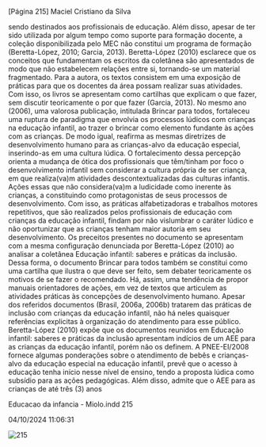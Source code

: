 [Página 215]
Maciel Cristiano da Silva

sendo destinados aos profissionais de educação. Além disso, apesar de
ter sido utilizada por algum tempo como suporte para formação docente, a coleção disponibilizada pelo MEC não constitui um programa
de formação (Beretta-López, 2010; Garcia, 2013).
Beretta-López (2010) esclarece que os conceitos que fundamentam
os escritos da coletânea são apresentados de modo que não estabelecem relações entre si, tornando-se um material fragmentado. Para a
autora, os textos consistem em uma exposição de práticas para que os
docentes da área possam realizar suas atividades. Com isso, os livros
se apresentam como cartilhas que explicam o que fazer, sem discutir
teoricamente o por que fazer (Garcia, 2013).
No mesmo ano (2006), uma valorosa publicação, intitulada Brincar
para todos, fortaleceu uma ruptura de paradigma que envolvia os processos lúdicos com crianças na educação infantil, ao trazer o brincar
como elemento fundante às ações com as crianças. De modo igual, reafirma as mesmas diretrizes de desenvolvimento humano para as crianças-alvo da educação especial, inserindo-as em uma cultura lúdica.
O fortalecimento dessa percepção orienta a mudança de ótica dos
profissionais que têm/tinham por foco o desenvolvimento infantil sem
considerar a cultura própria de ser criança, em que realiza(va)m atividades descontextualizadas das culturas infantis. Ações essas que não
considera(va)m a ludicidade como inerente às crianças, a constituindo
como protagonistas de seus processos de desenvolvimento. Com isso,
as práticas alfabetizadoras e trabalhos motores repetitivos, que são
realizados pelos profissionais de educação com crianças da educação
infantil, findam por não vislumbrar o caráter lúdico e não oportunizar
que as crianças tenham maior autoria em seu desenvolvimento.
Os preceitos presentes no documento se apresentam com a mesma
configuração denunciada por Beretta-López (2010) ao analisar a coletânea Educação infantil: saberes e práticas da inclusão. Dessa forma, o
documento Brincar para todos também se constitui como uma cartilha
que ilustra o que deve ser feito, sem debater teoricamente os motivos
de se fazer o recomendado. Há, assim, uma tendência de propor manuais orientadores de ações, em vez de textos que articulem as atividades práticas às concepções de desenvolvimento humano.
Apesar dos referidos documentos (Brasil, 2006a, 2006b) tratarem
das práticas de inclusão com crianças da educação infantil, não há
neles quaisquer referências explicitas à organização do atendimento
para esse público. Beretta-López (2010) expõe que os documentos reunidos em Educação infantil: saberes e práticas da inclusão apresentam
indícios de um AEE para as crianças da educação infantil, porém não os
definem. A PNEE-EI/2008 fornece algumas ponderações sobre o atendimento de bebês e crianças-alvo da educação especial na educação
infantil, prevê que o acesso à educação tenha início nesse nível de
ensino, tendo a proposta lúdica como subsídio para as ações pedagógicas. Além disso, admite que o AEE para as crianças de até três (3) anos


Educacao da infancia - Miolo.indd 215

04/10/2024 11:06:31

![215](./img/page_215-01.jpg)
